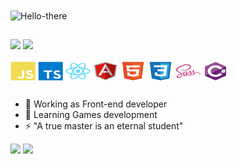 <div>
  <img align="center" alt="Hello-there" src="https://c.tenor.com/0Akz_GWDQyQAAAAd/star-wars-hello-there.gif">
</div>

##

<div style="display: inline_block">
  <img height="175em" src="https://github-readme-stats.vercel.app/api?username=higor-bianchetti&hide=issues,contribs&count_private=true&show_icons=true&theme=algolia&include_all_commits=true"/>
  <img height="175em" src="https://github-readme-stats.vercel.app/api/top-langs/?username=higor-bianchetti&layout=compact&langs_count=5&theme=algolia"/>
</div>
  
<div style="display: inline_block"><br>
  <img align="center" alt="Javascript" height="30" width="40" src="https://raw.githubusercontent.com/devicons/devicon/master/icons/javascript/javascript-plain.svg">
  <img align="center" alt="Typescript" height="30" width="40" src="https://raw.githubusercontent.com/devicons/devicon/master/icons/typescript/typescript-plain.svg">
  <img align="center" alt="React" height="30" width="40" src="https://raw.githubusercontent.com/devicons/devicon/master/icons/react/react-original.svg">
  <img align="center" alt="Angular" height="30" width="40" src="https://raw.githubusercontent.com/devicons/devicon/master/icons/angularjs/angularjs-original.svg">
  <img align="center" alt="HTML" height="30" width="40" src="https://raw.githubusercontent.com/devicons/devicon/master/icons/html5/html5-original.svg">
  <img align="center" alt="CSS" height="30" width="40" src="https://raw.githubusercontent.com/devicons/devicon/master/icons/css3/css3-original.svg">
  <img align="center" alt="Sass" height="30" width="40" src="https://raw.githubusercontent.com/devicons/devicon/master/icons/sass/sass-original.svg">
  <img align="center" alt="Csharp" height="30" width="40" src="https://raw.githubusercontent.com/devicons/devicon/master/icons/csharp/csharp-original.svg">
</div>

##
- 🔭 Working as Front-end developer
- 🌱 Learning Games development
- ⚡ "A true master is an eternal student"

<a href = "mailto:higorbianchetti@gmail.com"><img src="https://img.shields.io/badge/-Gmail-%23333?style=for-the-badge&logo=gmail&logoColor=white" target="_blank"></a>
<a href="https://www.linkedin.com/in/higor-bianchetti-144108122" target="_blank"><img src="https://img.shields.io/badge/-LinkedIn-%230077B5?style=for-the-badge&logo=linkedin&logoColor=white" target="_blank"></a>

##
